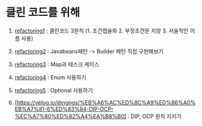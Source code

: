 
# 클린 코드를 위해

1) [refactoring1](https://velog.io/@ngngs/dd-5jjwyuu4) : 클린코드 3원칙 (1. 조건캡슐화 2. 부정조건문 지양 3. 서술적인 이름 사용)

2) [refactoring2](https://velog.io/@ngngs/%EB%A6%AC%ED%8C%A9%ED%86%A0%EB%A7%81-2%ED%83%84feat.%EC%9D%B4%ED%8E%99%ED%8B%B0%EB%B8%8C%EC%9E%90%EB%B0%94) : Javabeans패턴 -> Builder 패턴 직접 구현해보기

3) [refactoring3](https://velog.io/@ngngs/%EB%A6%AC%ED%8C%A9%ED%86%A0%EB%A7%81-3%ED%83%84feat.ChatGPT) : Map과 테스크 케이스

4) [refactoring4](https://velog.io/@ngngs/%EB%A6%AC%ED%8C%A9%ED%86%A0%EB%A7%81-4%ED%83%84Enum) : Enum 사용하기

5) [refactoring5](https://velog.io/@ngngs/%EB%A6%AC%ED%8C%A9%ED%86%A0%EB%A7%81-5%ED%83%84Optional) : Optional 사용하기

6) [https://velog.io/@ngngs/%EB%A6%AC%ED%8C%A9%ED%86%A0%EB%A7%81-6%ED%83%84-DIP-OCP-%EC%A7%80%ED%82%A4%EA%B8%B0] : DIP, OCP 원칙 지키기

